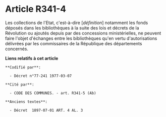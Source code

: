 # Article R341-4

Les collections de l'Etat, c'est-à-dire [*définition*] notamment les fonds déposés dans les bibliothèques à la suite des lois
et décrets de la Révolution ou ajoutés depuis par des concessions ministérielles, ne peuvent faire l'objet d'échanges entre
les bibliothèques qu'en vertu d'autorisations délivrées par les commissaires de la République des départements concernés.

**Liens relatifs à cet article**

	**Codifié par**:

	  - Décret n°77-241 1977-03-07

	**Cité par**:

	  - CODE DES COMMUNES. - art. R341-5 (Ab)

	**Anciens textes**:

	  - Décret  1897-07-01 ART. 4 AL. 3
